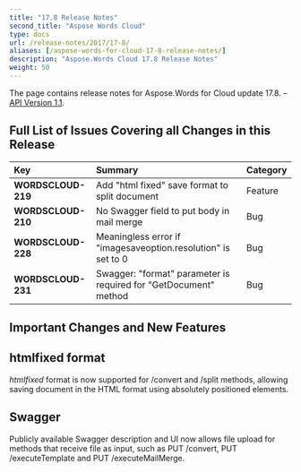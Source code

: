 ```yaml
---
title: "17.8 Release Notes"
second_title: "Aspose Words Cloud"
type: docs
url: /release-notes/2017/17-8/
aliases: [/aspose-words-for-cloud-17-8-release-notes/]
description: "Aspose.Words Cloud 17.8 Release Notes"
weight: 50
---
```


The page contains release notes for Aspose.Words for Cloud update 17.8. – [API Version 1.1](http://api.aspose.cloud/swagger/ui/index).

## Full List of Issues Covering all Changes in this Release

|Key|Summary|Category|
| :- | :- | :- |
|**WORDSCLOUD-219**|Add "html fixed" save format to split document|Feature|
|**WORDSCLOUD-210**|No Swagger field to put body in mail merge|Bug|
|**WORDSCLOUD-228**|Meaningless error if "imagesaveoption.resolution" is set to 0|Bug|
|**WORDSCLOUD-231**|Swagger: "format" parameter is required for "GetDocument" method|Bug|

## Important Changes and New Features

## htmlfixed format

*htmlfixed* format is now supported for /convert and /split methods, allowing saving document in the HTML format using absolutely positioned elements.

## Swagger

Publicly available Swagger description and UI now allows file upload for methods that receive file as input, such as PUT /convert, PUT /executeTemplate and PUT /executeMailMerge.
